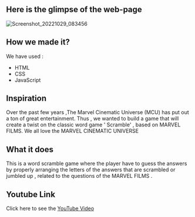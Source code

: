 
## Here is the glimpse of the web-page 
![Screenshot_20221029_083456](https://user-images.githubusercontent.com/100519291/198794793-9bd8d676-682b-465e-a772-4607e93b210c.png)

## How we made it?
We have used :
- HTML
- CSS
- JavaScript

## Inspiration
Over  the past few years ,The Marvel Cinematic Universe (MCU) has put out a ton of great entertainment. Thus , we wanted to build a game that will create a twist on the classic word game ' Scramble' , based on MARVEL FILMS. We all love the MARVEL CINEMATIC UNIVERSE

## What it does
This is a word scramble game where the player have to guess the answers by properly arranging the letters of the answers that are scrambled or jumbled up , related to the questions of the  MARVEL FILMS .

## Youtube Link 
Click here to see the [YouTube Video](https://youtu.be/c4VnO9uWi2o)
